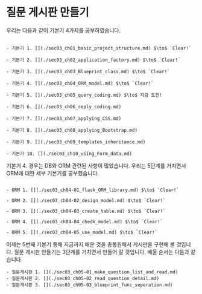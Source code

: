 # 질문 게시판 만들기

우리는 다음과 같이 기본기 4가지를 공부하였습니다.

```{admonition} Flask 웹 시스템 구축을 위한 10가지 기본기

- 기본기 1. [](./sec03_ch01_basic_project_structure.md) $\to$ `Clear!`

- 기본기 2. [](./sec03_ch02_application_factory.md) $\to$ `Clear!`

- 기본기 3. [](./sec03_ch03_Blueprint_class.md) $\to$ `Clear!`

- 기본기 4. [](./sec03_ch04_ORM_model.md) $\to$ `Clear!`

- 기본기 5. [](./sec03_ch05_query_coding.md) $\to$ 지금 도전!

- 기본기 6. [](./sec03_ch06_reply_coding.md)

- 기본기 7. [](./sec03_ch07_applying_CSS.md)

- 기본기 8. [](./sec03_ch08_applying_Bootstrap.md)

- 기본기 9. [](./sec03_ch09_templates_inheritance.md)

- 기본기 10. [](./sec03_ch10_using_Form_data.md)
```

기본기 4. [](./sec03_ch04_ORM_model.md) 경우는 DB와 ORM 관련된 사항이 많았습니다.
우리는 5단계를 거치면서 ORM에 대한 세부 기본기를 공부했습니다.

```{admonition} ORM 완벽이해 5단계

- ORM 1. [](./sec03_ch04-01_flask_ORM_library.md) $\to$ `Clear!`

- ORM 2. [](./sec03_ch04-02_design_model.md) $\to$ `Clear!`

- ORM 3. [](./sec03_ch04-03_create_table.md) $\to$ `Clear!`

- ORM 4. [](./sec03_ch04-04_chedk_model.md) $\to$ `Clear!`

- ORM 5. [](./sec03_ch04-05_use_model.md) $\to$ `Clear!`
```

이제는 5번째 기본기 [](./sec03_ch05_query_coding.md) 통해 
지금까지 배운 것을 총동원해서 게시판을 구현해 볼 것입니다. 
질문 게시판 만들기는 3단계를 거치면서 만들어 갈 것입니다. 
배울 순서는 다음과 같습니다.

```{admonition} ORM 완벽이해 5단계
- 질문게시판 1. [](./sec03_ch05-01_make_question_list_and_read.md)
- 질문게시판 2. [](./sec03_ch05-02_read_question_detail.md)
- 질문게시판 3. [](./sec03_ch05-03_blueprint_func_seperation.md)
```
